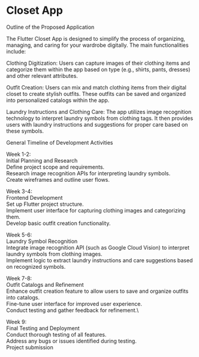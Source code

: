 
# Closet App

Outline of the Proposed Application

The Flutter Closet App is designed to simplify the process of organizing, managing, and caring for your wardrobe digitally. The main functionalities include:

Clothing Digitization: Users can capture images of their clothing items and categorize them within the app based on type (e.g., shirts, pants, dresses) and other relevant attributes.

Outfit Creation: Users can mix and match clothing items from their digital closet to create stylish outfits. These outfits can be saved and organized into personalized catalogs within the app.

Laundry Instructions and Clothing Care: The app utilizes image recognition technology to interpret laundry symbols from clothing tags. It then provides users with laundry instructions and suggestions for proper care based on these symbols.

General Timeline of Development Activities

Week 1-2: 
\
Initial Planning and Research
\
Define project scope and requirements.
\
Research image recognition APIs for interpreting laundry symbols.\
Create wireframes and outline user flows.

Week 3-4: \
Frontend Development\
Set up Flutter project structure.\
Implement user interface for capturing clothing images and categorizing them.\
Develop basic outfit creation functionality.

Week 5-6: \
Laundry Symbol Recognition\
Integrate image recognition API (such as Google Cloud Vision) to interpret laundry symbols from clothing images.\
Implement logic to extract laundry instructions and care suggestions based on recognized symbols.

Week 7-8: \
Outfit Catalogs and Refinement\
Enhance outfit creation feature to allow users to save and organize outfits into catalogs.\
Fine-tune user interface for improved user experience.\
Conduct testing and gather feedback for refinement.\

Week 9: \
Final Testing and Deployment\
Conduct thorough testing of all features.\
Address any bugs or issues identified during testing.\
Project submission



